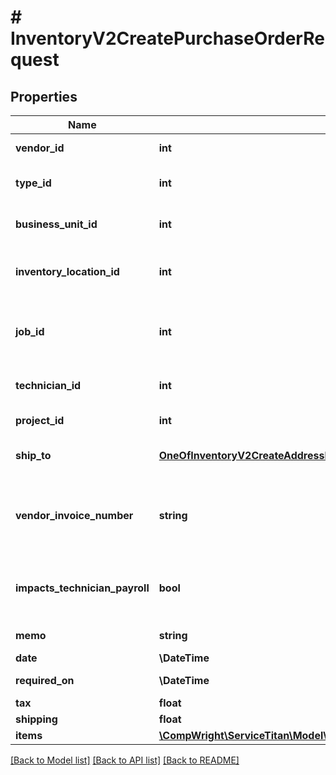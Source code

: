 # # InventoryV2CreatePurchaseOrderRequest

## Properties

Name | Type | Description | Notes
------------ | ------------- | ------------- | -------------
**vendor_id** | **int** | Id of the vendor for this PO |
**type_id** | **int** | Id of the purchase order type for this PO |
**business_unit_id** | **int** | Id of the business unit for this PO |
**inventory_location_id** | **int** | Id of the inventory location for this PO |
**job_id** | **int** | Id of the job for this PO, if not specified non-job PO will be created | [optional]
**technician_id** | **int** | Id of the technician for this PO | [optional]
**project_id** | **int** | Id of the project for this PO | [optional]
**ship_to** | [**OneOfInventoryV2CreateAddressRequest**](OneOfInventoryV2CreateAddressRequest.md) | Address where PO will be shipped |
**vendor_invoice_number** | **string** | Optional vendor invoice number, you should provide it for auto-received POs | [optional]
**impacts_technician_payroll** | **bool** | Indicates whether this PO will impact technician&#39;s payroll |
**memo** | **string** | Summary/memo for this PO | [optional]
**date** | **\DateTime** | PO date |
**required_on** | **\DateTime** | PO Required On date |
**tax** | **float** | Tax |
**shipping** | **float** | Shipping cost |
**items** | [**\CompWright\ServiceTitan\Model\InventoryV2CreatePurchaseOrderItemRequest[]**](InventoryV2CreatePurchaseOrderItemRequest.md) | List of PO items |

[[Back to Model list]](../../README.md#models) [[Back to API list]](../../README.md#endpoints) [[Back to README]](../../README.md)
